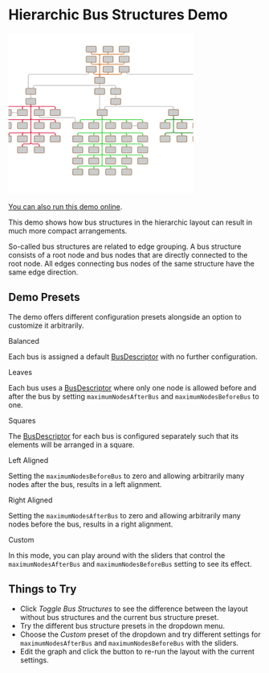 # Hierarchic Bus Structures Demo

<img src="../../resources/image/busstructures.png" alt="demo-thumbnail" height="320"/>

[You can also run this demo online](https://live.yworks.com/demos/layout/busstructures/index.html).

This demo shows how bus structures in the hierarchic layout can result in much more compact arrangements.

So-called bus structures are related to edge grouping. A bus structure consists of a root node and bus nodes that are directly connected to the root node. All edges connecting bus nodes of the same structure have the same edge direction.

## Demo Presets

The demo offers different configuration presets alongside an option to customize it arbitrarily.

Balanced

Each bus is assigned a default [BusDescriptor](https://docs.yworks.com/yfileshtml/#/api/BusDescriptor) with no further configuration.

Leaves

Each bus uses a [BusDescriptor](https://docs.yworks.com/yfileshtml/#/api/BusDescriptor) where only one node is allowed before and after the bus by setting `maximumNodesAfterBus` and `maximumNodesBeforeBus` to one.

Squares

The [BusDescriptor](https://docs.yworks.com/yfileshtml/#/api/BusDescriptor) for each bus is configured separately such that its elements will be arranged in a square.

Left Aligned

Setting the `maximumNodesBeforeBus` to zero and allowing arbitrarily many nodes after the bus, results in a left alignment.

Right Aligned

Setting the `maximumNodesAfterBus` to zero and allowing arbitrarily many nodes before the bus, results in a right alignment.

Custom

In this mode, you can play around with the sliders that control the `maximumNodesAfterBus` and `maximumNodesBeforeBus` setting to see its effect.

## Things to Try

- Click _Toggle Bus Structures_ to see the difference between the layout without bus structures and the current bus structure preset.
- Try the different bus structure presets in the dropdown menu.
- Choose the _Custom_ preset of the dropdown and try different settings for `maximumNodesAfterBus` and `maximumNodesBeforeBus` with the sliders.
- Edit the graph and click the button to re-run the layout with the current settings.

